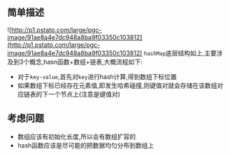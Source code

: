## 简单描述
![http://p1.pstatp.com/large/pgc-image/91ae8a4e7dc948a8ba9f03350c103812](http://p1.pstatp.com/large/pgc-image/91ae8a4e7dc948a8ba9f03350c103812)
`hashMap`底层结构如上,主要涉及到3个概念,hasn函数+数组+链表,大概流程如下:
- 对于`key-value`,首先对`key`进行hash计算,得到数组下标位置
- 如果数组下标已经存在元素值,即发生哈希碰撞,则键值对就会存储在该数组对应链表的下一个节点上(注意是键值对)
## 考虑问题
- 数组应该有初始化长度,所以会有数组扩容的
- hash函数应该是尽可能的把数据均匀分布到数组上